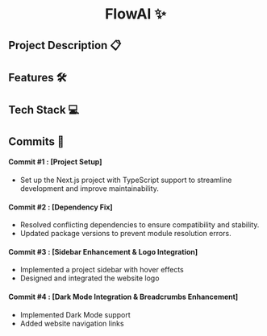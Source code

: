 <h1 align="center">FlowAI ✨</h1>

## Project Description 📋  

## Features 🛠️  

## Tech Stack 💻  

## Commits 📅  
#### **Commit #1** : [Project Setup]  
- Set up the Next.js project with TypeScript support to streamline development and improve maintainability.  

#### **Commit #2** : [Dependency Fix]  
- Resolved conflicting dependencies to ensure compatibility and stability.
- Updated package versions to prevent module resolution errors.

#### **Commit #3** : [Sidebar Enhancement & Logo Integration]  
- Implemented a project sidebar with hover effects  
- Designed and integrated the website logo  

#### **Commit #4** : [Dark Mode Integration & Breadcrumbs Enhancement]  
- Implemented Dark Mode support  
- Added website navigation links  

